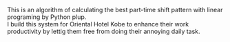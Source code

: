 This is an algorithm of calculating the best part-time shift pattern with linear programing by Python plup.  
I build this system for Oriental Hotel Kobe to enhance their work productivity by lettig them free from doing their annoying daily task.  
